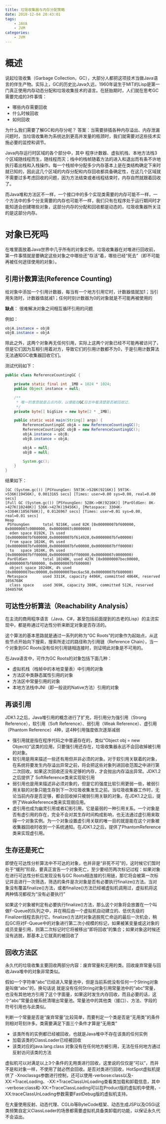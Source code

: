 ```yaml
---
title: 垃圾收集器与内存分配策略
date: 2018-12-04 20:43:01
tags:
    - JAVA
    - JVM
categories:
    - JVM
---
```


# 概述

说起垃圾收集（Garbage Collection，GC），大部分人都把这项技术当做Java语言的伴生产物。实际上，GC的历史比Java久远，1960年诞生于MIT的Lisp是第一门真正使用内存动态分配和垃圾收集技术的语言。在胚胎期时，人们就在思考GC需要完成的3件事情：

+ 哪些内存需要回收
+ 什么时候回收
+ 如何回收

<!-- more -->

为什么我们需要了解GC和内存分呢？ 答案：当需要排插各种内存溢出、内存泄漏问题时，当垃圾收集称为系统达到更高并发量的瓶颈时，我们就需要对这些技术实施必要的监控和调节。

Java内存运行时区域的各个部分中，其中 程序计数器、虚拟机栈、本地方法栈3个区域随线程而生，随线程而灭；栈中的栈帧随着方法的进入和退出而有条不许地执行着出栈和入栈操作。每一个栈帧中分配多少内存基本上是在类结构确定下来时就已知的，因此这几个区域的内存分配和内存回收都具备确定性，在这几个区域就不需要过多考虑回收的问题，因为方法结束或者线程结束时，内存自然就跟着回收了。

而Java堆和方法区不一样，一个接口中的多个实现类需要的内存可能不一样，一个方法中的多个分支需要的内存也可能不一样，我们只有在程序处于运行期间时才能知道会创建哪些对象，这部分内存的分配和回收都是动态的，垃圾收集器所关注的是这部分内存。

# 对象已死吗

在堆里面放着Java世界中几乎所有的对象实例，垃圾收集器在对堆进行回收前，第一件事情就是要确定这些对象之中哪些还“存活”着，哪些已经“死去”（即不可能再被任何途径使用的对象）。

## 引用计数算法(Reference Counting)

给对象中添加一个引用计数器，每当有一个地方引用它时，计数器值就加1；当引用失效时，计数器值就减1；任何时刻计数器为0的对象就是不可能再被使用的

**缺点**： 很难解决对象之间相互循环引用的问题

例如：

```Java
objA.instance = objB
objB.instance = objA
```

除此之外，这两个对象再无任何引用，实际上这两个对象已经不可能再被访问了，但是它们因为互相引用着对方，导致它们的引用计数都不为0，于是引用计数算法无法通知GC收集器回收它们。

测试代码如下：

```Java
public class ReferenceCountingGC {

    private static final int _1MB = 1024 * 1024;
    public Object instance = null;

    /**
     * 唯一的意思就是占点内存，以便能在GC日志中看清楚是否被回收过.
     */
    private byte[] bigSize = new byte[2 * _1MB];

    public static void main(String[] args) {
        ReferenceCountingGC objA = new ReferenceCountingGC();
        ReferenceCountingGC objB = new ReferenceCountingGC();
        objA.instance = objB;
        objB.instance = objA;

        objA = null;
        objB = null;

        System.gc();
    }
}
```

结果如下：

```Console
[GC (System.gc()) [PSYoungGen: 5973K->528K(9216K)] 5973K->536K(19456K), 0.0013165 secs] [Times: user=0.00 sys=0.00, real=0.00 secs] 
[Full GC (System.gc()) [PSYoungGen: 528K->0K(9216K)] [ParOldGen: 8K->427K(10240K)] 536K->427K(19456K), [Metaspace: 3304K->3304K(1056768K)], 0.0126967 secs] [Times: user=0.01 sys=0.00, real=0.01 secs] 
Heap
 PSYoungGen      total 9216K, used 82K [0x00000007bf600000, 0x00000007c0000000, 0x00000007c0000000)
  eden space 8192K, 1% used [0x00000007bf600000,0x00000007bf614920,0x00000007bfe00000)
  from space 1024K, 0% used [0x00000007bfe00000,0x00000007bfe00000,0x00000007bff00000)
  to   space 1024K, 0% used [0x00000007bff00000,0x00000007bff00000,0x00000007c0000000)
 ParOldGen       total 10240K, used 427K [0x00000007bec00000, 0x00000007bf600000, 0x00000007bf600000)
  object space 10240K, 4% used [0x00000007bec00000,0x00000007bec6ac58,0x00000007bf600000)
 Metaspace       used 3311K, capacity 4496K, committed 4864K, reserved 1056768K
  class space    used 369K, capacity 388K, committed 512K, reserved 1048576K
```

## 可达性分析算法（Reachability Analysis）

在主流的商用程序语言（Java、C#，甚至包括前面提到的古老的Lisp）的主流实现中，都是称通过可达性分析来断定对象是否存活的。

这个算法的基本思路就是通过一系列的称为“GC Roots”的对象作为起始点，从这些节点开始向下搜索，搜索所走过的路径称为引用链（Reference Chain），当一个对象到GC Roots没有任何引用链相连接时，则证明此对象是不可用的。

在Java语言中，可作为GC Roots的对象包括下面几种：

+ 虚拟机栈（栈帧中的本地变量表）中引用的对象
+ 方法区中类静态属性引用的对象
+ 方法区中常量引用的对象
+ 本地方法栈中JNI（即一般说的Native方法）引用的对象

## 再谈引用

JDK1.2之后，Java堆引用的概念进行了扩充，将引用分为强引用（Strong Reference），软引用（Soft Reference）、弱引用（Weak Reference）、虚引用（Phantom Reference）4种，这4种引用强度依次逐渐减弱

+ 强引用就是指在程序代码之中普遍存在的，类似“Object obj = new Object()”这类的应用，只要强引用还存在，垃圾收集器永远不会回收掉被引用的对象。
+ 软引用是用来描述一些还有用但并非必须的对象。对于软引用关联着的对象，在系统将要发生内存溢出异常之前，将会把这些对象列进回收范围之中进行第二次回收。如果这次回收还没有足够的内存，才会抛出内存溢出异常。JDK1.2之后提供了 SoftReference类来实现软引用
+ 弱引用也是用来描述非必须对象的，但是它的强度比软引用更弱一些，被弱引用关联的对象只能生存到下一次垃圾收集发生之前。当垃圾收集器工作时，无论当前内存是否足够，都会回收掉只被弱引用关联的对象。在JDK1.2之后，提供了WeakReference类来实现弱应用。
+ 虚引用也成为幽灵引用或者幻影引用，它是最弱的一种引用关系。一个对象是否有虚引用的存在，完全不会对其生存时间构成影响，也无法通过虚引用来取得一个对象实例。为一个对象设置虚引用关联的唯一目的就是能在这个对象被收集器回收时收到一个系统通知。在JDK1.2之后，提供了PhantomReference类来实现虚引用。

## 生存还是死亡

即使在可达性分析算法中不可达的对象，也并非是“非死不可”的，这时候它们暂时处于“缓刑”阶段，要真正宣告一个对象死亡，至少要经历两次标记过程：如果对象在进行可达性分析后发现没有与GC Roots相连接的引用链，那它将会被第一次标记并且进行一次筛选，筛选的条件是次对象是否有必要执行finalize()方法。当对象没有覆盖finalize()方法，或者finalize()方法已经被虚拟机调用过，虚拟机将这两种情况都视为“没有必要执行”

如果这个对象被判定有必要执行finalize()方法，那么这个对象将会放置在一个叫做F-Queue的队列之中，并在稍后由一个虚拟机自动建立的、低优先级的Finalizer线程去执行它。finalize()方法时对象逃脱死亡命运的最后一次机会，稍后GC将对F-Queue中的对象进行第二次小规模的标记，如果被某变量或这对象的成员变量引用，则第二次标记时它将被移出“即将回收”的集合；如果对象这时候还没有逃脱，那基本上它就真的被回收了

## 回收方法区

永久代的垃圾收集主要回收两部分内容：废弃常量和无用的类。回收废弃常量与回收Java堆中的对象非常类似。

假如一个字符串“abc”已经进入常量池中，但是当前系统没有任何一个String对象是叫做“abc”的，换句话说 就是没有任何String对象引用常量池中的“abc”常量，也没有其他地方引用了这个字面量，如果这时发生内存回收，而且必要的话，这个“abc”常量会被系统清理出常量池。常量池中的其他类（接口）、方法、字段的符号引用也与此类似。

判断一个常量是否是“废弃常量”比较简单，而要判定一个类是否是“无用类”的条件则相对苛刻许多。类需要满足下面三个条件才算是“无用类”

+ 该类所有的实例都已经被回收，也就是Java堆中不存在该类的任何实例
+ 加载该类的ClassLoader已经被回收
+ 该类对应的java.lang.class 对象没有在任何地方被引用，无法在任何地方通过反射访问该类的方法

虚拟机可以对满足以上3个条件的无用类进行回收，这里说的仅仅是“可以”，而并不是和对象一样，不使用了就必然会回收。是否对类进行回收，HotSpot虚拟机提供了 -Xnoclassgs参数进行控制，还可以使用-verbose:class以及-XX:+TraceLoading、-XX:+TraceClassUnLoading查看类加载和卸载信息，其中 -verbose:class和-XX:+TraceClassLoading可以在Product版的虚拟机中使用，-XX:traceClassUnLoading参数需要FastDebug版的虚拟机支持。

在大量使用反射、动态代理、CGLib等ByteCode框架、动态生成JSP以及OSGi这类频繁自定义ClassLoader的场景都需要虚拟机具备类卸载的功能，以保证永久代不会溢出。
